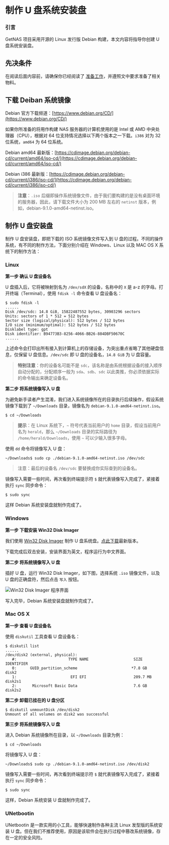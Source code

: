 # 制作 U 盘系统安装盘

### 引言

GetNAS 项目采用开源的 Linux 发行版 Debian 构建，本文内容将指导你创建 U 盘系统安装盘。

## 先决条件

在阅读后面内容前，请确保你已经阅读了 [准备工作](preparation.md)，并遵照文中要求准备了相关物料。

## 下载 Deiban 系统镜像

Debian 官方下载频道：[https://www.debian.org/CD/](https://www.debian.org/CD/)

如果你所准备的将用作构建 NAS 服务器的计算机使用的是 Intel 或 AMD 中央处理器（CPU），根据对 64 位支持情况选择以下两个版本之一下载。`i386` 对为 32 位系统，`amd64` 为 64 位系统。

Debian amd64 最新版：[https://cdimage.debian.org/debian-cd/current/amd64/iso-cd/](https://cdimage.debian.org/debian-cd/current/amd64/iso-cd/)

Debian i386 最新版：[https://cdimage.debian.org/debian-cd/current/i386/iso-cd/](https://cdimage.debian.org/debian-cd/current/i386/iso-cd/)

> **注意**：`.iso` 后缀即操作系统镜像文件，由于我们要构建的是没有桌面环境的服务器，因此，请下载文件大小为 200 MB 左右的 `netinst` 版本，例如，debian-9.1.0-amd64-netinst.iso。


## 制作 U 盘安装盘

制作 U 盘安装盘，即把下载的 ISO 系统镜像文件写入到 U 盘的过程。不同的操作系统，有不同的制作方法，下面分别介绍在 Windows、Linux 以及 MAC OS X 系统下的制作方法：

### Linux

**第一步 确认 U 盘设备名**

U 盘插入后，它将被映射到名为 `/dev/sdX` 的设备，名称中的 `X` 是 a-z 的字母。打开终端（Terminal），使用 `fdisk -l` 命令查看 U 盘设备名：

```
$ sudo fdisk -l
......
Disk /dev/sdc: 14.8 GiB, 15822487552 bytes, 30903296 sectors
Units: sectors of 1 * 512 = 512 bytes
Sector size (logical/physical): 512 bytes / 512 bytes
I/O size (minimum/optimal): 512 bytes / 512 bytes
Disklabel type: gpt
Disk identifier: B94773B3-8256-4066-BB26-884DBF50670C
......
```

上述命令会打印出所有接入到计算机上的存储设备，为突出重点省略了其他硬盘信息，仅保留 U 盘信息。`/dev/sdc` 即 U 盘的设备名，`14.8 GiB` 为 U 盘容量。

> **特别注意**：你的设备名可能不是 `sdc`，该名称是由系统根据设备的接入顺序自动分配的，分配顺序一般为 `sda`、`sdb`、`sdc` 以此类推，你必须依据实际的命令输出来确定设备名。

**第二步 将系统镜像写入 U 盘**

为避免新手读者产生混淆，我们进入系统镜像所在的目录执行后续操作，假设系统镜像下载到了 `~/Downloads` 目录，镜像名为 `debian-9.1.0-amd64-netinst.iso`。

```
$ cd ~/Downloads
```
> **提示**：在 Linux 系统下，`~` 符号代表当前用户的 `home` 目录，假设当前用户名为 `herald`，那么 `~/Downloads` 目录的实际路径为 `/home/herald/Downloads`，使用 `~` 可以少输入很多字母。

使用 `dd` 命令将镜像写入 U 盘：

```
~/Downloads$ sudo cp ./debian-9.1.0-amd64-netinst.iso /dev/sdc
```

> 注意：最后的设备名 `/dev/sdc` 要替换成你实际查到的设备名。

镜像写入需要一些时间，再次看到终端提示符 `$` 就代表镜像写入完成了，紧接着执行 `sync` 同步命令：

```
$ sudo sync
```

这样 Debian 系统安装盘就制作完成了。

### Windows

**第一步 下载安装 Win32 Disk Imager**

我们使用 [Win32 Disk Imager](https://sourceforge.net/projects/win32diskimager/) 制作 U 盘系统盘。[点此下载](https://sourceforge.net/projects/win32diskimager/files/latest/download)最新版本。

下载完成后双击安装，安装界面为英文，程序运行为中文界面。

**第二步 将系统镜像写入 U 盘**

插好 U 盘，运行 Win32 Disk Imager，如下图，选择系统 `.iso` 镜像文件，以及 U 盘的正确盘符，然后点击 `写入` 按钮。

<img src="https://raw.githubusercontent.com/getnas/getnas/master/operating-system-installation/win32-disk-imager.png" alt="Win32 Disk Imager 程序界面">

写入完毕，Debian 系统安装盘就制作完成了。

### Mac OS X

**第一步 查看 U 盘设备名**

使用 `diskutil` 工具查看 U 盘设备名：

```
$ diskutil list
......
/dev/disk2 (external, physical):
   #:                       TYPE NAME                    SIZE       IDENTIFIER
   0:      GUID_partition_scheme                        *7.8 GB     disk2
   1:                        EFI EFI                     209.7 MB   disk2s1
   2:       Microsoft Basic Data                         7.6 GB     disk2s2
```

**第二步 卸载已挂在的 U 盘分区**

```
$ diskutil unmountDisk /dev/disk2
Unmount of all volumes on disk2 was successful
```

**第三步 将系统镜像写入 U 盘**

进入 Debian 系统镜像所在目录，以 `~/Downloads` 目录为例：

```
$ cd ~/Downloads
```

将镜像写入 U 盘：

```
~/Downloads$ sudo cp ./debian-9.1.0-amd64-netinst.iso /dev/disk2
```

镜像写入需要一些时间，再次看到终端提示符 `$` 就代表镜像写入完成了，紧接着执行 `sync` 同步命令：

```
$ sudo sync
```
这样，Debian 系统安装 U 盘就制作完成了。

### UNetbootin

UNetbootin 是一款实用的小工具，能够快速制作各种主流 Linux 发型版的系统安装 U 盘。但在我们不推荐使用，原因是该软件会在执行过程中篡改系统镜像，存在一定的安全风险。